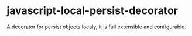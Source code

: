# javascript-local-persist-decorator
A decorator for persist objects localy, it is full extensible and configurable. 

